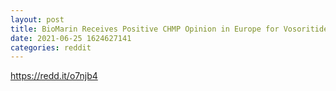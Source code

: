 ```yaml
--- 
layout: post 
title: BioMarin Receives Positive CHMP Opinion in Europe for Vosoritide for the Treatment of Children with Achondroplasia from Age 2 Until Growth Plates Close 
date: 2021-06-25 1624627141 
categories: reddit 
--- 
```

https://redd.it/o7njb4